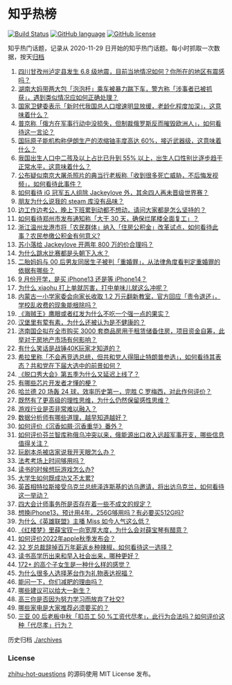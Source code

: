 # 知乎热榜
[![Build Status](https://github.com/ToWeLong/zhihu-hot-questions/workflows/CI/badge.svg)](https://github.com/ToWeLong/zhihu-hot-questions/actions)
[![GitHub language](https://img.shields.io/badge/language-golang-orange.svg)](https://golang.org/)
[![GitHub license](https://img.shields.io/github/license/ToWeLong/zhihu-hot-questions)](https://github.com/ToWeLong/zhihu-hot-questions/blob/main/LICENSE)

知乎热门话题，记录从 2020-11-29 日开始的知乎热门话题。每小时抓取一次数据，按天[归档](./archives)

<!-- BEGIN -->

1. [四川甘孜州泸定县发生 6.8 级地震，目前当地情况如何？你所在的地区有震感吗？](https://www.zhihu.com/question/551889682)
1. [湖南大妈带两大包「泡泡杆」乘车被暴力踹下车，警方称「涉事者已被抓获」，遇到类似情况应如何正确处理？](https://www.zhihu.com/question/552262608)
1. [国家卫健委表示「新时代我国总人口增速明显放缓，老龄化程度加深」，这意味着什么？](https://www.zhihu.com/question/552292908)
1. [普京称「俄方在军事行动中没损失，但制裁俄罗斯反而摧毁欧洲人」，如何看待这一言论？](https://www.zhihu.com/question/552368392)
1. [国际原子能机构称伊朗生产的浓缩铀丰度高达 60%，接近武器级，这意味着什么？](https://www.zhihu.com/question/552365732)
1. [我国出生人口中二孩及以上占比已升到 55% 以上，出生人口性别比逐步趋于正常水平，这意味着什么？](https://www.zhihu.com/question/552294680)
1. [公布疑似南京大屠杀照片的典当行老板称「收到很多死亡威胁，不后悔发视频」，如何看待此事件？](https://www.zhihu.com/question/552223162)
1. [如何看待 iG 冠军五人组除 Jackeylove 外，其余四人再未晋级世界赛？](https://www.zhihu.com/question/552022238)
1. [朋友为什么说我的 steam 库没有品味？](https://www.zhihu.com/question/538896993)
1. [边工作边考公，晚上下班累到动都不想动，请问大家都是怎么坚持的？](https://www.zhihu.com/question/331496179)
1. [如何看待郑州市发布通知称「大干 30 天，确保烂尾楼全面复工」？](https://www.zhihu.com/question/552289523)
1. [浙江温州龙港市将「农民群体」纳入「住房公积金」改革试点，如何看待此事？农民参缴公积金有何意义?](https://www.zhihu.com/question/552379337)
1. [苏小落给 Jackeylove 开两年 800 万的价合理吗？](https://www.zhihu.com/question/427660820)
1. [为什么跳水比赛都是头朝下入水？](https://www.zhihu.com/question/20396488)
1. [二胎妈妈与 00 后男友同居生子被判「重婚罪」，从法律角度看判定重婚罪的依据有哪些？](https://www.zhihu.com/question/552207693)
1. [9 月份开学，是买 iPhone13 还是等 iPhone14？](https://www.zhihu.com/question/547143628)
1. [为什么 xiaohu 打上单就厉害，打中单味儿就这么冲呢？](https://www.zhihu.com/question/551921522)
1. [内蒙古一小学家委会向家长收取 1.2 万元翻新教室，官方回应「责令退还」，学校乱收费的现象能根除吗？](https://www.zhihu.com/question/552256011)
1. [《海贼王》鹰眼或者红发为什么不吃一个强一点的果实？](https://www.zhihu.com/question/473587535)
1. [汉堡里有荤有素，为什么还被认为是不健康的？](https://www.zhihu.com/question/22988161)
1. [济南国企拟在全市购买 3000 套商品房用于租赁储备住房，项目资金自筹，此举对于房地产市场有何影响？](https://www.zhihu.com/question/552365538)
1. [有什么笑话是战锤40K玩家才知道的？](https://www.zhihu.com/question/267298174)
1. [希拉里称「不会再竞选总统，但共和党人得阻止特朗普参选」，如何看待其表态？共和党在下届大选中的前景如何？](https://www.zhihu.com/question/552251650)
1. [《脱口秀大会》第五季为什么又延迟上线了？](https://www.zhihu.com/question/552103122)
1. [有哪些芯片开发者才懂的梗？](https://www.zhihu.com/question/550590531)
1. [哈兰德 20 场轰 24 球，效率历史第一，完胜 C 罗梅西，对此作何评价？](https://www.zhihu.com/question/552272209)
1. [既然有了更高级的理性思维，为什么仍然保留感性思维？](https://www.zhihu.com/question/551797595)
1. [游戏行业是否非常难以融入？](https://www.zhihu.com/question/551441795)
1. [数据分析师有哪些道理，越早知道越好？](https://www.zhihu.com/question/551016094)
1. [如何评价《沉香如屑·沉香重华》番外？](https://www.zhihu.com/question/552312228)
1. [如何评价芬兰智库称俄乌冲突以来，俄能源出口收入远超军事开支，哪些信息值得关注？](https://www.zhihu.com/question/552261518)
1. [玩剧本杀被店家说我开天眼怎么办？](https://www.zhihu.com/question/490895168)
1. [法考考场上时间够用吗？](https://www.zhihu.com/question/548831703)
1. [读书的时候想玩游戏怎么办?](https://www.zhihu.com/question/552109982)
1. [大学生如何既成功又不太累?](https://www.zhihu.com/question/549597745)
1. [英首相特拉斯接受乌克兰总统泽连斯基的访乌邀请，将出访乌克兰，如何看待这一举动？](https://www.zhihu.com/question/552188038)
1. [四大会计师事务所是否存在着一些不成文的规定？](https://www.zhihu.com/question/60507063)
1. [想换iPhone13，预计用4年，256G够用吗？有必要买512G吗?](https://www.zhihu.com/question/486958475)
1. [为什么《英雄联盟》主播 Miss 如今人气这么低？](https://www.zhihu.com/question/375005341)
1. [《红楼梦》里薛宝钗一向宽厚大度，为什么会对薛宝琴有醋意？](https://www.zhihu.com/question/545743283)
1. [如何评价2022年apple秋季发布会？](https://www.zhihu.com/question/552052268)
1. [32 岁总裁辞掉百万年薪返乡种辣椒，如何看待这一选择？](https://www.zhihu.com/question/552126764)
1. [读书高学历出来和早入社会出来，哪种更好？](https://www.zhihu.com/question/552203541)
1. [172+ 的高个子女生是一种什么样的感觉？](https://www.zhihu.com/question/359726006)
1. [为什么很多人选择茅台作为礼物表达祝福？](https://www.zhihu.com/question/552003006)
1. [能问一下，你们减肥的理由吗？](https://www.zhihu.com/question/552123814)
1. [哪些建议可以给大一新生？](https://www.zhihu.com/question/551922925)
1. [高三你是否因为努力学习而放弃了社交?](https://www.zhihu.com/question/552003409)
1. [哪些家电是大家推荐必须要买的？](https://www.zhihu.com/question/493492570)
1. [三亚 00 后老板中秋「扣员工 50 %工资代尽孝」，此行为合法吗？如何评价这种「代尽孝」行为？](https://www.zhihu.com/question/552283333)

<!-- END -->

历史归档 [./archives](./archives)


### License
[zhihu-hot-questions](https://github.com/towelong/zhihu-hot-questions) 的源码使用 MIT License 发布。